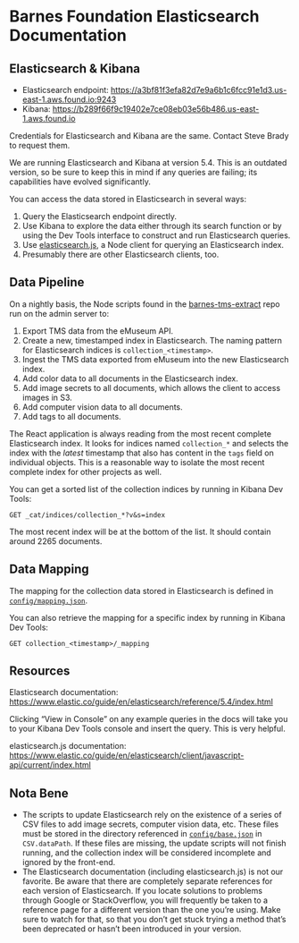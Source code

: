 # Barnes Foundation Elasticsearch Documentation

## Elasticsearch & Kibana

- Elasticsearch endpoint: https://a3bf81f3efa82d7e9a6b1c6fcc91e1d3.us-east-1.aws.found.io:9243
- Kibana: https://b289f66f9c19402e7ce08eb03e56b486.us-east-1.aws.found.io

Credentials for Elasticsearch and Kibana are the same. Contact Steve Brady to request them.

We are running Elasticsearch and Kibana at version 5.4. This is an outdated version, so be sure to keep this in mind if any queries are failing; its capabilities have evolved significantly.

You can access the data stored in Elasticsearch in several ways:
1. Query the Elasticsearch endpoint directly.
2. Use Kibana to explore the data either through its search function or by using the Dev Tools interface to construct and run Elasticsearch queries.
3. Use [elasticsearch.js](https://www.elastic.co/guide/en/elasticsearch/client/javascript-api/current/quick-start.html), a Node client for querying an Elasticsearch index.
4. Presumably there are other Elasticsearch clients, too.

## Data Pipeline

On a nightly basis, the Node scripts found in the [barnes-tms-extract](https://github.com/barnesfoundation/barnes-tms-extract) repo run on the admin server to:
1. Export TMS data from the eMuseum API.
2. Create a new, timestamped index in Elasticsearch. The naming pattern for Elasticsearch indices is `collection_<timestamp>`.
3. Ingest the TMS data exported from eMuseum into the new Elasticsearch index.
4. Add color data to all documents in the Elasticsearch index.
5. Add image secrets to all documents, which allows the client to access images in S3.
6. Add computer vision data to all documents.
7. Add tags to all documents.

The React application is always reading from the most recent complete Elasticsearch index. It looks for indices named `collection_*` and selects the index with the *latest* timestamp that also has content in the `tags` field on individual objects. This is a reasonable way to isolate the most recent complete index for other projects as well.

You can get a sorted list of the collection indices by running in Kibana Dev Tools:
```
GET _cat/indices/collection_*?v&s=index
```

The most recent index will be at the bottom of the list. It should contain around 2265 documents.

## Data Mapping

The mapping for the collection data stored in Elasticsearch is defined in [`config/mapping.json`](https://github.com/BarnesFoundation/barnes-tms-extract/blob/master/config/mapping.json).

You can also retrieve the mapping for a specific index by running in Kibana Dev Tools:
```
GET collection_<timestamp>/_mapping
```

## Resources

Elasticsearch documentation: https://www.elastic.co/guide/en/elasticsearch/reference/5.4/index.html

Clicking “View in Console” on any example queries in the docs will take you to your Kibana Dev Tools console and insert the query. This is very helpful.

elasticsearch.js documentation:
https://www.elastic.co/guide/en/elasticsearch/client/javascript-api/current/index.html

## Nota Bene

- The scripts to update Elasticsearch rely on the existence of a series of CSV files to add image secrets, computer vision data, etc. These files must be stored in the directory referenced in [`config/base.json`](https://github.com/BarnesFoundation/barnes-tms-extract/blob/master/config/base.json) in `CSV.dataPath`. If these files are missing, the update scripts will not finish running, and the collection index will be considered incomplete and ignored by the front-end.
- The Elasticsearch documentation (including elasticsearch.js) is not our favorite. Be aware that there are completely separate references for each version of Elasticsearch. If you locate solutions to problems through Google or StackOverflow, you will frequently be taken to a reference page for a different version than the one you’re using. Make sure to watch for that, so that you don’t get stuck trying a method that’s been deprecated or hasn’t been introduced in your version.
